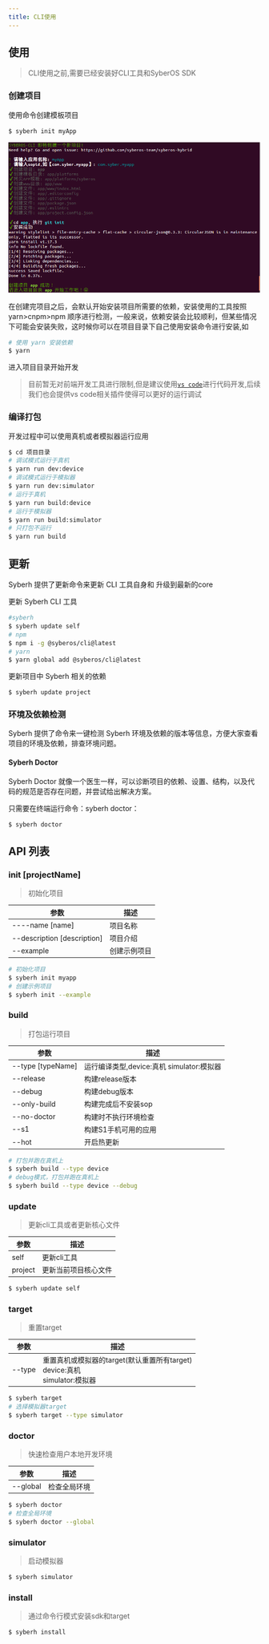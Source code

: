 ```yaml
---
title: CLI使用
---
```


## 使用

> CLI使用之前,需要已经安装好CLI工具和SyberOS SDK

### 创建项目

使用命令创建模板项目

```bash
$ syberh init myApp
```

![syberos init myApp command screenshot](/img/init_myapp.png)

在创建完项目之后，会默认开始安装项目所需要的依赖，安装使用的工具按照 yarn>cnpm>npm 顺序进行检测，一般来说，依赖安装会比较顺利，但某些情况下可能会安装失败，这时候你可以在项目目录下自己使用安装命令进行安装,如

```bash
# 使用 yarn 安装依赖
$ yarn
```

进入项目目录开始开发

> 目前暂无对前端开发工具进行限制,但是建议使用[`vs code`](https://code.visualstudio.com/)进行代码开发,后续我们也会提供vs code相关插件使得可以更好的运行调试


### 编译打包

开发过程中可以使用真机或者模拟器运行应用

```bash
$ cd 项目目录
# 调试模式运行于真机
$ yarn run dev:device
# 调试模式运行于模拟器
$ yarn run dev:simulator
# 运行于真机
$ yarn run build:device
# 运行于模拟器
$ yarn run build:simulator
# 只打包不运行
$ yarn run build
```

## 更新

Syberh 提供了更新命令来更新 CLI 工具自身和 升级到最新的core

更新 Syberh CLI 工具
```bash
#syberh
$ syberh update self
# npm
$ npm i -g @syberos/cli@latest
# yarn
$ yarn global add @syberos/cli@latest
```

更新项目中 Syberh 相关的依赖

```bash
$ syberh update project
```


### 环境及依赖检测
Syberh 提供了命令来一键检测 Syberh 环境及依赖的版本等信息，方便大家查看项目的环境及依赖，排查环境问题。

#### Syberh Doctor

Syberh Doctor 就像一个医生一样，可以诊断项目的依赖、设置、结构，以及代码的规范是否存在问题，并尝试给出解决方案。

只需要在终端运行命令：syberh doctor：

```bash
$ syberh doctor
```

## API 列表

### init [projectName]
> 初始化项目

| 参数 | 描述 |
| ---  | --------- |
| ----name [name] | 项目名称    |
| --description [description] | 项目介绍    |
| --example      | 创建示例项目 |

``` bash
# 初始化项目
$ syberh init myapp
# 创建示例项目
$ syberh init --example
```

### build
> 打包运行项目

| 参数 | 描述 |
| ------  | ----------- |
| --type [typeName]      | 运行编译类型,device:真机 simulator:模拟器    |
| --release                |  构建release版本    |
| --debug                |  构建debug版本    |
| --only-build            | 构建完成后不安装sop    |
| --no-doctor          | 构建时不执行环境检查    |
| --s1          | 构建S1手机可用的应用    |
| --hot          | 开启热更新    |

``` bash
# 打包并跑在真机上
$ syberh build --type device
# debug模式，打包并跑在真机上
$ syberh build --type device --debug
```

### update
> 更新cli工具或者更新核心文件

| 参数 | 描述 |
| ------  | ----------- |
| self      | 更新cli工具    |
| project      | 更新当前项目核心文件    |

``` bash
$ syberh update self
```

### target
> 重置target

| 参数 | 描述 |
| ---  | --------- |
| --type <type>    | 重置真机或模拟器的target(默认重置所有target) <br/>device:真机 <br/>simulator:模拟器  |

``` bash
$ syberh target
# 选择模拟器target
$ syberh target --type simulator
```

### doctor
> 快速检查用户本地开发环境

| 参数 | 描述 |
| ---  | --------- |
| --global    | 检查全局环境 |

``` bash
$ syberh doctor
# 检查全局环境
$ syberh doctor --global
```

### simulator
> 启动模拟器

``` bash
$ syberh simulator
```

### install
> 通过命令行模式安装sdk和target

``` bash
$ syberh install
```
